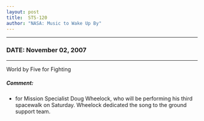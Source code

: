 ```yaml
---
layout: post
title:  STS-120
author: "NASA: Music to Wake Up By"
---
```


----
### DATE: November 02, 2007
----
World by Five for Fighting

##### Comment:
* for Mission Specialist Doug Wheelock, who will be performing his third spacewalk on Saturday. Wheelock dedicated the song to the ground support team.
